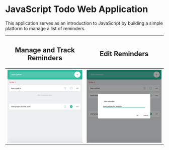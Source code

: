 <h1>JavaScript Todo Web Application</h1>
<p>This application serves as an introduction to JavaScript by building a simple platform to manage a list of reminders.</p>

<table>
  <tr>
    <th>
      <h2>Manage and Track Reminders</h2>
    </th>
    <th>
      <h2>Edit Reminders</h2>
    </th>
  </tr>

  <tr>
    <th>
      <img src = 'todo_add.png'>
    </th>
    <th>
      <img src = 'todo_edit.png'>
    </th>
  </tr>
</table>
